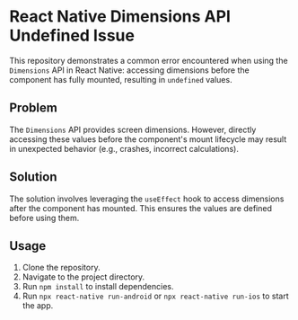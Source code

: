 # React Native Dimensions API Undefined Issue

This repository demonstrates a common error encountered when using the `Dimensions` API in React Native: accessing dimensions before the component has fully mounted, resulting in `undefined` values.

## Problem

The `Dimensions` API provides screen dimensions.  However, directly accessing these values before the component's mount lifecycle may result in unexpected behavior (e.g., crashes, incorrect calculations).

## Solution

The solution involves leveraging the `useEffect` hook to access dimensions after the component has mounted. This ensures the values are defined before using them.

## Usage

1. Clone the repository.
2. Navigate to the project directory.
3. Run `npm install` to install dependencies.
4. Run `npx react-native run-android` or `npx react-native run-ios` to start the app. 
